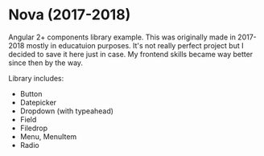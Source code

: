 # Nova (2017-2018)

Angular 2+ components library example. This was originally made in 2017-2018 mostly in educatuion purposes. It's not really perfect project but I decided to save it here just in case. My frontend skills became way better since then by the way.

Library includes:

  - Button
  - Datepicker
  - Dropdown (with typeahead)
  - Field
  - Filedrop
  - Menu, MenuItem
  - Radio
